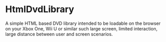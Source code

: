 HtmlDvdLibrary
==============

A simple HTML based DVD library intended to be loadable on the browser on your Xbox One, Wii U or similar such large screen, limited interaction, large distance between user and screen scenarios.


